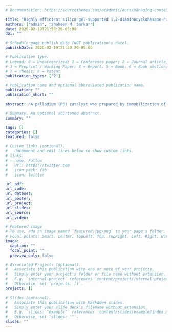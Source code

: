 ```yaml
---
# Documentation: https://sourcethemes.com/academic/docs/managing-content/

title: "Highly efficient silica gel-supported 1,2-diaminocyclohexane-Pd catalyst for Suzuki-Miyaura and Sonogashira coupling reactions"
authors: ["admin", "Shaheen M. Sarkar"]
date: 2020-02-19T21:50:20-05:00
doi: ""

# Schedule page publish date (NOT publication's date).
publishDate: 2020-02-19T21:50:20-05:00

# Publication type.
# Legend: 0 = Uncategorized; 1 = Conference paper; 2 = Journal article;
# 3 = Preprint / Working Paper; 4 = Report; 5 = Book; 6 = Book section;
# 7 = Thesis; 8 = Patent
publication_types: ["2"]

# Publication name and optional abbreviated publication name.
publication: ""
publication_short: ""

abstract: "A palladium (Pd) catalyst was prepared by immobilization of a 1,2-diaminocyclohexane based Pd-complex onto amorphous silica gel and its applications as a heterogeneous catalyst for Suzuki-Miyaura and Sonogashira coupling reactions are described. The catalyst was highly efficient, reusable and air-stable."

# Summary. An optional shortened abstract.
summary: ""

tags: []
categories: []
featured: false

# Custom links (optional).
#   Uncomment and edit lines below to show custom links.
# links:
# - name: Follow
#   url: https://twitter.com
#   icon_pack: fab
#   icon: twitter

url_pdf:
url_code:
url_dataset:
url_poster:
url_project:
url_slides:
url_source:
url_video:

# Featured image
# To use, add an image named `featured.jpg/png` to your page's folder. 
# Focal points: Smart, Center, TopLeft, Top, TopRight, Left, Right, BottomLeft, Bottom, BottomRight.
image:
  caption: ""
  focal_point: ""
  preview_only: false

# Associated Projects (optional).
#   Associate this publication with one or more of your projects.
#   Simply enter your project's folder or file name without extension.
#   E.g. `internal-project` references `content/project/internal-project/index.md`.
#   Otherwise, set `projects: []`.
projects: []

# Slides (optional).
#   Associate this publication with Markdown slides.
#   Simply enter your slide deck's filename without extension.
#   E.g. `slides: "example"` references `content/slides/example/index.md`.
#   Otherwise, set `slides: ""`.
slides: ""
---
```

